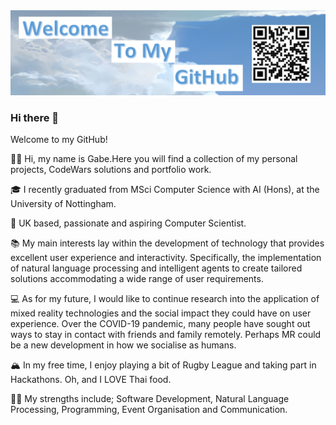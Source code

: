 <img src="https://raw.githubusercontent.com/GabeLeach/GabeLeach/master/github banner.png" alt="banner">


### Hi there 👋

Welcome to my GitHub!

👋🏽 Hi, my name is Gabe.Here you will find a collection of my personal projects, CodeWars solutions and portfolio work.

🎓 I recently graduated from MSci Computer Science with AI (Hons), at the University of Nottingham.

🌇 UK based, passionate and aspiring Computer Scientist. 

📚 My main interests lay within the development of technology that provides excellent user experience and interactivity. Specifically, the implementation of natural language processing and intelligent agents to create tailored solutions accommodating a wide range of user requirements.

💻 As for my future, I would like to continue research into the application of mixed reality technologies and the social impact they could have on user experience. Over the COVID-19 pandemic, many people have sought out ways to stay in contact with friends and family remotely. Perhaps MR could be a new development in how we socialise as humans.

🏔 In my free time, I enjoy playing a bit of Rugby League and taking part in Hackathons. Oh, and I LOVE Thai food.

💪🏽 My strengths include; Software Development, Natural Language Processing, Programming, Event Organisation and Communication.
